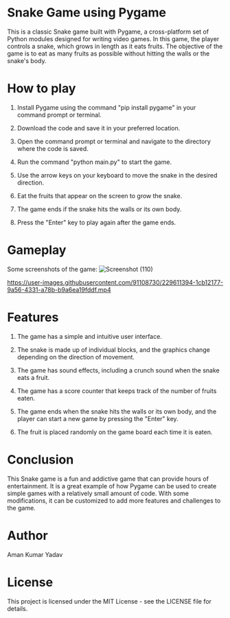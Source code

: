 # Snake Game using Pygame
This is a classic Snake game built with Pygame, a cross-platform set of Python modules designed for writing video games. In this game, the player controls a snake, which grows in length as it eats fruits. The objective of the game is to eat as many fruits as possible without hitting the walls or the snake's body.

# How to play
1. Install Pygame using the command "pip install pygame" in your command prompt or terminal.

2. Download the code and save it in your preferred location.

3. Open the command prompt or terminal and navigate to the directory where the code is saved.

4. Run the command "python main.py" to start the game.

5. Use the arrow keys on your keyboard to move the snake in the desired direction.

6. Eat the fruits that appear on the screen to grow the snake.

7. The game ends if the snake hits the walls or its own body.

8. Press the "Enter" key to play again after the game ends.

# Gameplay 
Some screenshots of the game:
![Screenshot (110)](https://user-images.githubusercontent.com/91108730/229608922-1c62e396-29c7-4adf-b8db-0ec4a98ce23b.png)

https://user-images.githubusercontent.com/91108730/229611394-1cb12177-9a56-4331-a78b-b9a6ea19fddf.mp4

# Features
1. The game has a simple and intuitive user interface.

2. The snake is made up of individual blocks, and the graphics change depending on the direction of movement.

3. The game has sound effects, including a crunch sound when the snake eats a fruit.

4. The game has a score counter that keeps track of the number of fruits eaten.

5. The game ends when the snake hits the walls or its own body, and the player can start a new game by pressing the "Enter" key.

6. The fruit is placed randomly on the game board each time it is eaten.

# Conclusion

This Snake game is a fun and addictive game that can provide hours of entertainment. It is a great example of how Pygame can be used to create simple games with a relatively small amount of code. With some modifications, it can be customized to add more features and challenges to the game.
# Author
Aman Kumar Yadav

# License
This project is licensed under the MIT License - see the LICENSE file for details.

